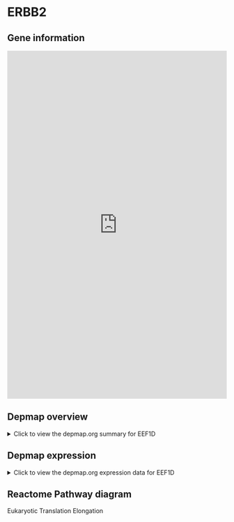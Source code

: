 <h1>ERBB2</h1>

<h2>Gene information</h2>
<iframe src="https://depmap.org/portal/gene/EEF1D?tab=about" style="border:none;width:100%;height:800px"></iframe>

<h2>Depmap overview</h2>
<details>
  <summary>Click to view the depmap.org summary for EEF1D</summary>
  <iframe src="https://depmap.org/portal/gene/EEF1D?tab=overview" style="border:none;width:100%;height:800px"></iframe>
</details>

<h2>Depmap expression</h2>
<details>
  <summary>Click to view the depmap.org expression data for EEF1D</summary>
  <iframe src="https://depmap.org/portal/gene/EEF1D?tab=characterization" style="border:none;width:100%;height:800px"></iframe>
</details>



<h2>Reactome Pathway diagram</h2>
Eukaryotic Translation Elongation
<div id="diagramHolder"></div>

<script>
    //Creating the Reactome Diagram widget
    //Take into account a proxy needs to be set up in your server side pointing to www.reactome.org
    function onReactomeDiagramReady(){  //This function is automatically called when the widget code is ready to be used
        var diagram = Reactome.Diagram.create({
            "placeHolder" : "diagramHolder",
            "width" : 900,
            "height" : 500
        });

        //Initialising it to the "Hemostasis" pathway
        diagram.loadDiagram("R-HSA-156842");

        //Adding different listeners

        diagram.onDiagramLoaded(function (loaded) {
            console.info("Loaded ", loaded);
            diagram.flagItems("BAD");
	    diagram.flagItems("Q92934");
            if (loaded == "R-HSA-156842") diagram.selectItem("R-HSA-156842");
        });

     }
</script>



